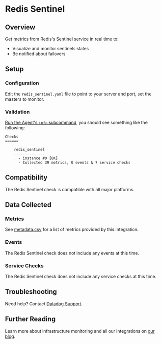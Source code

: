 # Redis Sentinel

## Overview

Get metrics from Redis's Sentinel service in real time to:

* Visualize and monitor sentinels states
* Be notified about failovers

## Setup

### Configuration

Edit the `redis_sentinel.yaml` file to point to your server and port, set the masters to monitor.

### Validation

[Run the Agent's `info` subcommand][1], you should see something like the following:

    Checks
    ======

        redis_sentinel
        --------------
          - instance #0 [OK]
          - Collected 39 metrics, 0 events & 7 service checks

## Compatibility

The Redis Sentinel check is compatible with all major platforms.

## Data Collected
### Metrics
See [metadata.csv][2] for a list of metrics provided by this integration.

### Events
The Redis Sentinel check does not include any events at this time.

### Service Checks
The Redis Sentinel check does not include any service checks at this time.

## Troubleshooting
Need help? Contact [Datadog Support][3].

## Further Reading

Learn more about infrastructure monitoring and all our integrations on [our blog][4].

[1]: https://docs.datadoghq.com/agent/faq/agent-status-and-information/
[2]: https://github.com/DataDog/integrations-extras/blob/master/redis_sentinel/metadata.csv
[3]: http://docs.datadoghq.com/help/
[4]: https://www.datadoghq.com/blog/
